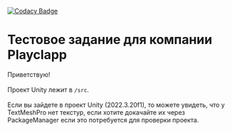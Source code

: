 [![Codacy Badge](https://app.codacy.com/project/badge/Grade/81c19214a9aa420cb7a6d820f48434ee)](https://www.codacy.com/gh/DanielGDS/TaskForPlayclapp/dashboard?utm_source=github.com&amp;utm_medium=referral&amp;utm_content=DanielGDS/TaskForPlayclapp&amp;utm_campaign=Badge_Grade)
# Тестовое задание для компании Playclapp 
Приветствую! <br><br> Проект Unity лежит в `/src`.<br><br> Если вы зайдете в проект Unity (2022.3.20f1), то можете увидеть, что у TextMeshPro нет текстур,
если хотите докачайте их через PackageManager если это потребуется для проверки проекта.
